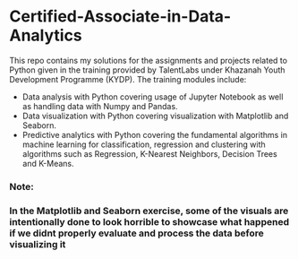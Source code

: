 # Certified-Associate-in-Data-Analytics 

This repo contains my solutions for the assignments and projects related to Python given in the training provided by TalentLabs under Khazanah Youth Development Programme (KYDP). The training modules include:

+ Data analysis with Python covering usage of Jupyter Notebook as well as handling data with Numpy and Pandas.
+ Data visualization with Python covering visualization with Matplotlib and Seaborn. 
+ Predictive analytics with Python covering the fundamental algorithms in machine learning for classification, regression and clustering with algorithms such as Regression, K-Nearest Neighbors, Decision Trees and K-Means.

### Note:

### In the Matplotlib and Seaborn exercise, some of the visuals are intentionally done to look horrible to showcase what happened if we didnt properly evaluate and process the data before visualizing it

